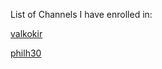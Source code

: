 List of Channels I have enrolled in:

[valkokir](https://callaway.smartthings.com/channels/b7837bbe-1f10-402c-81e6-f7cfed83e7bf)

[philh30](https://callaway.smartthings.com/channels/c09d2a68-e32c-4366-a4fc-ea4731b96ec3/)

